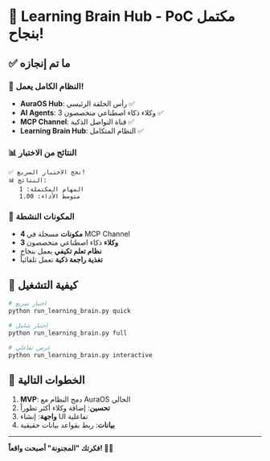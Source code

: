 # 🎉 Learning Brain Hub - PoC مكتمل بنجاح!

## ✅ ما تم إنجازه

### 🧠 النظام الكامل يعمل!
- **AuraOS Hub**: رأس الحلقة الرئيسي ✅
- **AI Agents**: 3 وكلاء ذكاء اصطناعي متخصصون ✅  
- **MCP Channel**: قناة التواصل الذكية ✅
- **Learning Brain Hub**: النظام المتكامل ✅

### 📊 النتائج من الاختبار
```
✅ نجح الاختبار السريع!
📊 النتائج:
   المهام المكتملة: 1
   متوسط الأداء: 1.00
```

### 🔧 المكونات النشطة
- **4 مكونات** مسجلة في MCP Channel
- **3 وكلاء** ذكاء اصطناعي متخصصون
- **نظام تعلم تكيفي** يعمل بنجاح
- **تغذية راجعة ذكية** تعمل تلقائياً

## 🚀 كيفية التشغيل

```bash
# اختبار سريع
python run_learning_brain.py quick

# اختبار شامل  
python run_learning_brain.py full

# عرض تفاعلي
python run_learning_brain.py interactive
```

## 🎯 الخطوات التالية

1. **MVP**: دمج النظام مع AuraOS الحالي
2. **تحسين**: إضافة وكلاء أكثر تطوراً
3. **واجهة**: إنشاء UI تفاعلية
4. **بيانات**: ربط بقواعد بيانات حقيقية

---

**فكرتك "المجنونة" أصبحت واقعاً! 🧠✨**

